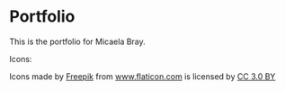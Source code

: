 # Portfolio
This is the portfolio for Micaela Bray.



Icons:
    <div>Icons made by <a href="https://www.freepik.com/?__hstc=57440181.b6cb8072df973dc053e4780776127af5.1561589603333.1561589603333.1561589603333.1&__hssc=57440181.1.1561589603334&__hsfp=4061745694" title="Freepik">Freepik</a> from <a href="https://www.flaticon.com/"                 title="Flaticon">www.flaticon.com</a> is licensed by <a href="http://creativecommons.org/licenses/by/3.0/"                 title="Creative Commons BY 3.0" target="_blank">CC 3.0 BY</a></div>
